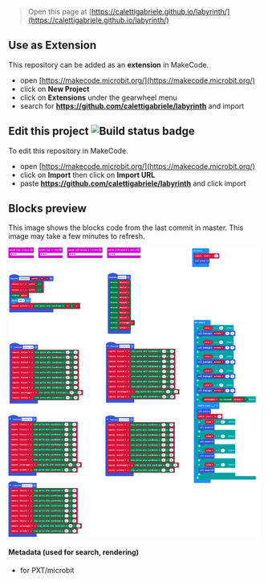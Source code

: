 
> Open this page at [https://calettigabriele.github.io/labyrinth/](https://calettigabriele.github.io/labyrinth/)

## Use as Extension

This repository can be added as an **extension** in MakeCode.

* open [https://makecode.microbit.org/](https://makecode.microbit.org/)
* click on **New Project**
* click on **Extensions** under the gearwheel menu
* search for **https://github.com/calettigabriele/labyrinth** and import

## Edit this project ![Build status badge](https://github.com/calettigabriele/labyrinth/workflows/MakeCode/badge.svg)

To edit this repository in MakeCode.

* open [https://makecode.microbit.org/](https://makecode.microbit.org/)
* click on **Import** then click on **Import URL**
* paste **https://github.com/calettigabriele/labyrinth** and click import

## Blocks preview

This image shows the blocks code from the last commit in master.
This image may take a few minutes to refresh.

![A rendered view of the blocks](https://github.com/calettigabriele/labyrinth/raw/master/.github/makecode/blocks.png)

#### Metadata (used for search, rendering)

* for PXT/microbit
<script src="https://makecode.com/gh-pages-embed.js"></script><script>makeCodeRender("{{ site.makecode.home_url }}", "{{ site.github.owner_name }}/{{ site.github.repository_name }}");</script>
